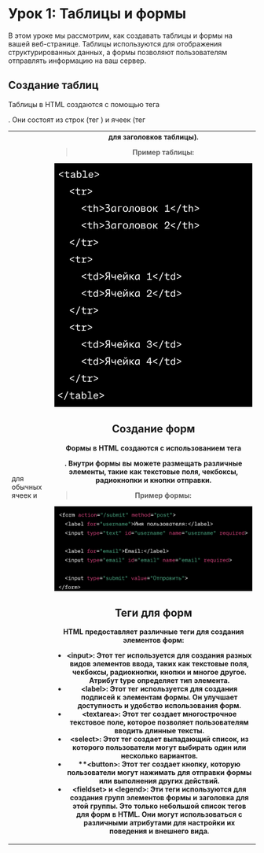 # Урок 1: Таблицы и формы

В этом уроке мы рассмотрим, как создавать таблицы и формы на вашей веб-странице. Таблицы используются для отображения структурированных данных, а формы позволяют пользователям отправлять информацию на ваш сервер.

## Создание таблиц

Таблицы в HTML создаются с помощью тега <table>. Они состоят из строк (тег <tr>) и ячеек (тег <td> для обычных ячеек и <th> для заголовков таблицы).

>Пример таблицы:

<img src="/FRONTEND_module_7/3. FRONTEND_module_3/les_1/images/1-1.png" alt="Пример">

## Создание форм

Формы в HTML создаются с использованием тега <form>. Внутри формы вы можете размещать различные элементы, такие как текстовые поля, чекбоксы, радиокнопки и кнопки отправки.

>Пример формы:

<img src="/FRONTEND_module_7/3. FRONTEND_module_3/les_1/images/1-2.png" alt="Пример">

## Теги для форм

HTML предоставляет различные теги для создания элементов форм:

* **\<input\>**: Этот тег используется для создания разных видов элементов ввода, таких как текстовые поля, чекбоксы, радиокнопки, кнопки и многое другое. Атрибут type определяет тип элемента.
* **\<label\>**: Этот тег используется для создания подписей к элементам формы. Он улучшает доступность и удобство использования форм.
* **\<textarea\>**: Этот тег создает многострочное текстовое поле, которое позволяет пользователям вводить длинные тексты.
* **\<select\>**: Этот тег создает выпадающий список, из которого пользователи могут выбирать один или несколько вариантов.
* **\**<button\>**: Этот тег создает кнопку, которую пользователи могут нажимать для отправки формы или выполнения других действий.
* **\<fieldset\>** и **\<legend\>**: Эти теги используются для создания групп элементов формы и заголовка для этой группы.
Это только небольшой список тегов для форм в HTML. Они могут использоваться с различными атрибутами для настройки их поведения и внешнего вида.
